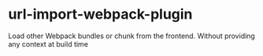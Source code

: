 # url-import-webpack-plugin
Load other Webpack bundles or chunk from the frontend. Without providing any context at build time
